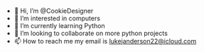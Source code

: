 - 👋 Hi, I’m @CookieDesigner
- 👀 I’m interested in computers
- 🌱 I’m currently learning Python
- 💞️ I’m looking to collaborate on more python projects
- 📫 How to reach me my email is lukejanderson22@icloud.com

<!---
CookieDesigner/CookieDesigner is a ✨ special ✨ repository because its `README.md` (this file) appears on your GitHub profile.
You can click the Preview link to take a look at your changes.
--->
